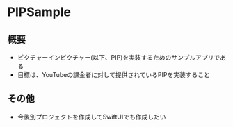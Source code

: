 # PIPSample

## 概要
- ピクチャーインピクチャー(以下、PIP)を実装するためのサンプルアプリである
- 目標は、YouTubeの課金者に対して提供されているPIPを実装すること

## その他
- 今後別プロジェクトを作成してSwiftUIでも作成したい

